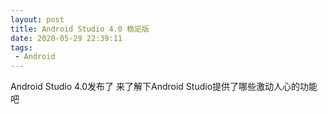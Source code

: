 ```yaml
---
layout: post
title: Android Studio 4.0 稳定版
date: 2020-05-29 22:39:11
tags:
 - Android
---
```


Android Studio 4.0发布了 来了解下Android Studio提供了哪些激动人心的功能吧



